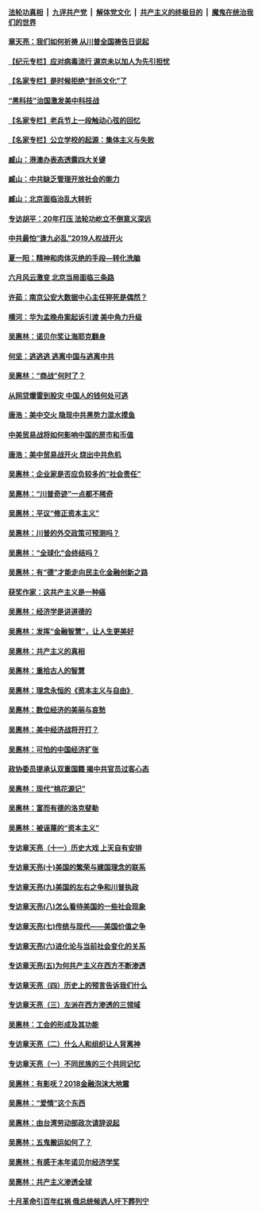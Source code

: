

####  [法轮功真相](../../../../basic/blob/master/README.md?t=04172101) &nbsp;|&nbsp; [九评共产党](../../../../9ping.md/blob/master/README.md?t=04172101) &nbsp;|&nbsp; [解体党文化](../../../../jtdwh.md/blob/master/README.md?t=04172101)  &nbsp;|&nbsp; [共产主义的终极目的](../../../../gczydzjmd.md/blob/master/README.md?t=04172101) &nbsp;|&nbsp; [魔鬼在统治我们的世界](../../../../mgztzwmdsj.md/blob/master/README.md?t=04172101) 

#### [章天亮：我们如何祈祷 从川普全国祷告日说起](../pages/nsc423/n11944627.md?t=04172101) 

#### [【纪元专栏】应对病毒流行 渥京未以加人为先引担忧](../pages/nsc423/n11875714.md?t=04172101) 

#### [【名家专栏】是时候拒绝“封杀文化”了](../pages/nsc423/n11814093.md?t=04172101) 

#### [“黑科技”治国激发美中科技战](../pages/nsc423/n11638056.md?t=04172101) 

#### [【名家专栏】老兵节上一段触动心弦的回忆](../pages/nsc423/n11646016.md?t=04172101) 

#### [【名家专栏】公立学校的起源：集体主义与失败](../pages/nsc423/n11601833.md?t=04172101) 

#### [臧山：港澳办表态透露四大关键](../pages/nsc423/n11421628.md?t=04172101) 

#### [臧山：中共缺乏管理开放社会的能力](../pages/nsc423/n11407457.md?t=04172101) 

#### [臧山：北京面临治乱大转折](../pages/nsc423/n11406895.md?t=04172101) 

#### [专访胡平：20年打压 法轮功屹立不倒意义深远](../pages/nsc423/n11398800.md?t=04172101) 

#### [中共最怕“逢九必乱”2019人权战开火](../pages/nsc423/n11385248.md?t=04172101) 

#### [夏一阳：精神和肉体灭绝的手段—转化洗脑](../pages/nsc423/n11368250.md?t=04172101) 

#### [六月风云激变 北京当局面临三条路](../pages/nsc423/n11313668.md?t=04172101) 

#### [许茹：南京公安大数据中心主任猝死是偶然？](../pages/nsc423/n11064744.md?t=04172101) 

#### [横河：华为孟晚舟案起诉引渡 美中角力升级](../pages/nsc423/n11027230.md?t=04172101) 

#### [吴惠林：诺贝尔奖让海耶克翻身](../pages/nsc423/n10890049.md?t=04172101) 

#### [何坚：逃逃逃 逃离中国与逃离中共](../pages/nsc423/n10592891.md?t=04172101) 

#### [吴惠林：“商战”何时了？](../pages/nsc423/n10573558.md?t=04172101) 

#### [从网贷爆雷到股灾 中国人的钱何处可逃](../pages/nsc423/n10572800.md?t=04172101) 

#### [唐浩：美中交火 隐现中共黑势力混水摸鱼](../pages/nsc423/n10544040.md?t=04172101) 

#### [中美贸易战将如何影响中国的房市和币值](../pages/nsc423/n10543697.md?t=04172101) 

#### [唐浩：美中贸易战开火 烧出中共危机](../pages/nsc423/n10540126.md?t=04172101) 

#### [吴惠林：企业家是否应负较多的“社会责任”](../pages/nsc423/n10535022.md?t=04172101) 

#### [吴惠林：“川普奇迹”一点都不稀奇](../pages/nsc423/n10512808.md?t=04172101) 

#### [吴惠林：平议“修正资本主义”](../pages/nsc423/n10495724.md?t=04172101) 

#### [吴惠林：川普的外交政策可预测吗？](../pages/nsc423/n10462387.md?t=04172101) 

#### [吴惠林：“全球化”会终结吗？](../pages/nsc423/n10452838.md?t=04172101) 

#### [吴惠林：有“德”才能走向民主化金融创新之路](../pages/nsc423/n10432292.md?t=04172101) 

#### [获奖作家：这共产主义是一种癌](../pages/nsc423/n10431541.md?t=04172101) 

#### [吴惠林：经济学是讲道德的](../pages/nsc423/n10398014.md?t=04172101) 

#### [吴惠林：发挥“金融智慧”，让人生更美好](../pages/nsc423/n10375019.md?t=04172101) 

#### [吴惠林：共产主义的真相](../pages/nsc423/n10351394.md?t=04172101) 

#### [吴惠林：重拾古人的智慧](../pages/nsc423/n10337691.md?t=04172101) 

#### [吴惠林：理念永恒的《资本主义与自由》](../pages/nsc423/n10316274.md?t=04172101) 

#### [吴惠林：数位经济的美丽与哀愁](../pages/nsc423/n10292946.md?t=04172101) 

#### [吴惠林：美中经济战将开打？](../pages/nsc423/n10258825.md?t=04172101) 

#### [吴惠林：可怕的中国经济扩张](../pages/nsc423/n10219147.md?t=04172101) 

#### [政协委员提承认双重国籍 揭中共官员过客心态](../pages/nsc423/n10208809.md?t=04172101) 

#### [吴惠林：现代“桃花源记”](../pages/nsc423/n10185234.md?t=04172101) 

#### [吴惠林：富而有德的洛克斐勒](../pages/nsc423/n10142264.md?t=04172101) 

#### [吴惠林：被诬蔑的“资本主义”](../pages/nsc423/n10124816.md?t=04172101) 

#### [专访章天亮（十一）历史大戏 上天自有安排](../pages/nsc423/n10094905.md?t=04172101) 

#### [专访章天亮(十)美国的繁荣与建国理念的联系](../pages/nsc423/n10094899.md?t=04172101) 

#### [专访章天亮(九)美国的左右之争和川普执政](../pages/nsc423/n10094889.md?t=04172101) 

#### [专访章天亮(八)怎么看待美国的一些社会现象](../pages/nsc423/n10094857.md?t=04172101) 

#### [专访章天亮(七)传统与现代——美国价值之争](../pages/nsc423/n10093140.md?t=04172101) 

#### [专访章天亮(六)进化论与当前社会变化的关系](../pages/nsc423/n10092036.md?t=04172101) 

#### [专访章天亮(五)为何共产主义在西方不断渗透](../pages/nsc423/n10083620.md?t=04172101) 

#### [专访章天亮（四）历史上的预言告诉我们什么](../pages/nsc423/n10083606.md?t=04172101) 

#### [专访章天亮（三）左派在西方渗透的三领域](../pages/nsc423/n10081115.md?t=04172101) 

#### [吴惠林：工会的形成及其功能](../pages/nsc423/n10080633.md?t=04172101) 

#### [专访章天亮（二）什么人和组织让人背离神](../pages/nsc423/n10076637.md?t=04172101) 

#### [专访章天亮（一）不同民族的三个共同记忆](../pages/nsc423/n10074188.md?t=04172101) 

#### [吴惠林：有影呒？2018金融泡沫大地震](../pages/nsc423/n10040534.md?t=04172101) 

#### [吴惠林：“爱情”这个东西](../pages/nsc423/n10019423.md?t=04172101) 

#### [吴惠林：由台湾劳动部政次请辞说起](../pages/nsc423/n9979679.md?t=04172101) 

#### [吴惠林：五鬼搬运如何了？](../pages/nsc423/n9925338.md?t=04172101) 

#### [吴惠林：有感于本年诺贝尔经济学奖](../pages/nsc423/n9871883.md?t=04172101) 

#### [吴惠林：共产主义渗透全球](../pages/nsc423/n9812748.md?t=04172101) 

#### [十月革命引百年红祸 俄总统候选人吁下葬列宁](../pages/nsc423/n9810182.md?t=04172101) 

